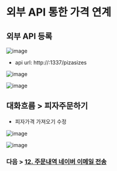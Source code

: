 # 외부 API 통한 가격 연계

## 외부 API 등록

![image](https://user-images.githubusercontent.com/24771449/67618711-e292d080-f82d-11e9-917e-c614d5f6cfe5.png)

- api url: http://<ip>:1337/pizasizes

![image](https://user-images.githubusercontent.com/24771449/67618974-11f70c80-f831-11e9-9084-0d2567ba9b2f.png)

![image](https://user-images.githubusercontent.com/24771449/67618922-677ee980-f830-11e9-8df5-38c4a68bc6e1.png)

## 대화흐름 > 피자주문하기
- 피자가격 가져오기 수정

![image](https://user-images.githubusercontent.com/24771449/67619013-5f737980-f831-11e9-82d0-c722057c3838.png)

![image](https://user-images.githubusercontent.com/24771449/67619034-8af66400-f831-11e9-91a7-2391f8c597af.png)


### 다음 > [12. 주문내역 네이버 이메일 전송](12.%20주문내역%20네이버%20이메일%20전송.md)
